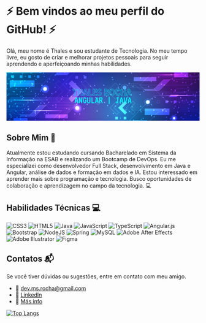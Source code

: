 # ⚡ Bem vindos ao meu perfil do GitHub! ⚡️
Olá, meu nome é Thales e sou estudante de Tecnologia. No meu tempo livre, eu gosto de criar e melhorar projetos pessoais para seguir aprendendo e aperfeiçoando minhas habilidades.

![](register.png)

## Sobre Mim 💫
Atualmente estou estudando cursando Bacharelado em Sistema da Informação na ESAB e realizando um Bootcamp de DevOps. Eu me especializei como desenvolvedor Full Stack, desenvolvimento em Java e Angular, análise de dados e formação em dados e IA.
Estou interessado em aprender mais sobre programação e tecnologia. Busco oportunidades de colaboração e aprendizagem no campo da tecnologia. 💻

## Habilidades Técnicas 💻
![CSS3](https://img.shields.io/badge/css3-%231572B6.svg?style=for-the-badge&logo=css3&logoColor=white) ![HTML5](https://img.shields.io/badge/html5-%23E34F26.svg?style=for-the-badge&logo=html5&logoColor=white) ![Java](https://img.shields.io/badge/java-%23ED8B00.svg?style=for-the-badge&logo=java&logoColor=white) ![JavaScript](https://img.shields.io/badge/javascript-%23323330.svg?style=for-the-badge&logo=javascript&logoColor=%23F7DF1E) ![TypeScript](https://img.shields.io/badge/typescript-%23007ACC.svg?style=for-the-badge&logo=typescript&logoColor=white) ![Angular.js](https://img.shields.io/badge/angular.js-%23E23237.svg?style=for-the-badge&logo=angularjs&logoColor=white) ![Bootstrap](https://img.shields.io/badge/bootstrap-%23563D7C.svg?style=for-the-badge&logo=bootstrap&logoColor=white) ![NodeJS](https://img.shields.io/badge/node.js-6DA55F?style=for-the-badge&logo=node.js&logoColor=white) ![Spring](https://img.shields.io/badge/spring-%236DB33F.svg?style=for-the-badge&logo=spring&logoColor=white) ![MySQL](https://img.shields.io/badge/mysql-%2300f.svg?style=for-the-badge&logo=mysql&logoColor=white) ![Adobe After Effects](https://img.shields.io/badge/Adobe%20After%20Effects-9999FF.svg?style=for-the-badge&logo=Adobe%20After%20Effects&logoColor=white) ![Adobe Illustrator](https://img.shields.io/badge/adobeillustrator-%23FF9A00.svg?style=for-the-badge&logo=adobeillustrator&logoColor=white) 	![Figma](https://img.shields.io/badge/figma-%23F24E1E.svg?style=for-the-badge&logo=figma&logoColor=white)

## Contatos 📬
Se você tiver dúvidas ou sugestões, entre em contato com meu amigo.

- 📧 dev.ms.rocha@gmail.com
- 💼 [LinkedIn](www.linkedin.com/in/thales-rocha-dev) 
- 📌 [Más info](https://linktr.ee/gimenabugiolachio) 

[![Top Langs](https://github-readme-stats.vercel.app/api/top-langs/?username=ThalesRoch&layout=compact&show_icons=true&theme=radical)](https://github.com/ThalesRoch/github-readme-stats)

